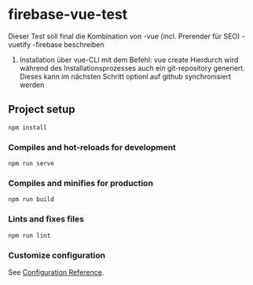 # firebase-vue-test

Dieser Test soll final die Kombination von
-vue (incl. Prerender für SEO)
-vuetify
-firebase
beschreiben

1. Installation über vue-CLI mit dem Befehl: vue create <Projektbezeichnung>
   Hierdurch wird während des Installationsprozesses auch ein git-repository generiert.
   Dieses kann im nächsten Schritt optionl auf github synchronisiert werden

## Project setup

```
npm install
```

### Compiles and hot-reloads for development

```
npm run serve
```

### Compiles and minifies for production

```
npm run build
```

### Lints and fixes files

```
npm run lint
```

### Customize configuration

See [Configuration Reference](https://cli.vuejs.org/config/).
